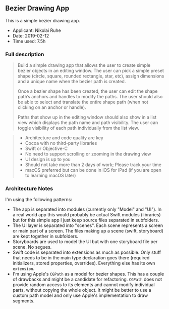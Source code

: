 ##  Bezier Drawing App

This is a simple bezier drawing app.

- Applicant: Nikolai Ruhe
- Date: 2019-02-12
- Time used: 7.5h

### Full description

> Build a simple drawing app that allows the user to create simple bezier objects in an editing window.
> The user can pick a simple preset shape (circle, square, rounded rectangle, star, etc), assign dimensions
> and a unique name when the bezier path is created.
>
> Once a bezier shape has been created, the user can edit the shape path’s anchors and handles to modify
> the paths. The user should also be able to select and translate the entire shape path (when not clicking on
> an anchor or handle).
>
> Paths that show up in the editing window should also show in a list view which displays the path name
> and path visibility. The user can toggle visibility of each path individually from the list view.

> - Architecture and code quality are key
> - Cocoa with no third-party libraries
> - Swift or Objective-C
> - No need to support scrolling or zooming in the drawing view
> - UI design is up to you
> - Should not take more than 2 days of work; Please track your time
> - macOS preferred but can be done in iOS for iPad (if you are open to learning macOS later)


### Architecture Notes

I'm using the following patterns:

- The app is separated into modules (currently only "Model" and "UI"). In a real world app this would probably
be actual Swift modules (libraries) but for this simple app I just keep source files separated in subfolders.
- The UI layer is separated into "scenes". Each scene represents a screen or main part of a screen. The files
making up a scene (swift, storyboard) are kept together in subfolders.
- Storyboards are used to model the UI but with one storyboard file per scene. No segues.
- Swift code is separated into extensions as much as possible. Only stuff that needs to be in the main type
declaration goes there (required initializers, stored properties, overrides). Everything else has its own `extension`.  
- I'm using Apple's `CGPath` as a model for bezier shapes. This has a couple of drawbacks and might be a
candidate for refactoring. `CGPath` does not provide random access to its elements and cannot modify individual
parts, without copying the whole object. It might be better to use a custom path model and only use Apple's
implementation to draw segments.
